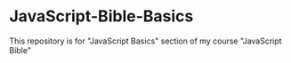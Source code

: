 # JavaScript-Bible-Basics
This repository is for "JavaScript Basics" section of my course "JavaScript Bible"

